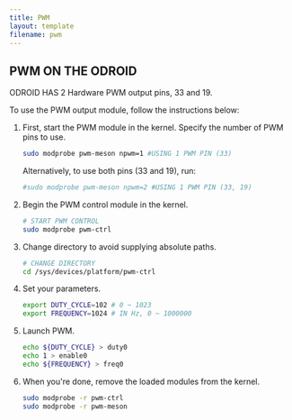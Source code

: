 ```yaml
---
title: PWM 
layout: template
filename: pwm
---
```


## PWM ON THE ODROID

ODROID HAS 2 Hardware PWM output pins, 33 and 19.

To use the PWM output module, follow the instructions below:


1. First, start the PWM module in the kernel. Specify the number of PWM pins to use.

   ```bash
   sudo modprobe pwm-meson npwm=1 #USING 1 PWM PIN (33)
   ```
   
   Alternatively, to use both pins (33 and 19), run:
   
   ```bash
   #sudo modprobe pwm-meson npwm=2 #USING 1 PWM PIN (33, 19)
   ```

2. Begin the PWM control module in the kernel.

   ```bash
   # START PWM CONTROL
   sudo modprobe pwm-ctrl
   ```

3. Change directory to avoid supplying absolute paths.

   ```bash
   # CHANGE DIRECTORY
   cd /sys/devices/platform/pwm-ctrl
   ```

4. Set your parameters.

   ```bash
   export DUTY_CYCLE=102 # 0 ~ 1023
   export FREQUENCY=1024 # IN Hz, 0 ~ 1000000
   ```

5. Launch PWM.

   ```bash
   echo ${DUTY_CYCLE} > duty0
   echo 1 > enable0
   echo ${FREQUENCY} > freq0
   ```

6. When you're done, remove the loaded modules from the kernel.

   ```bash
   sudo modprobe -r pwm-ctrl
   sudo modprobe -r pwm-meson
   ```


